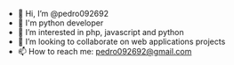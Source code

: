 - 👋 Hi, I’m @pedro092692
- 🐍 I'm python developer 
- 👀 I’m interested in php, javascript and python
- 💞️ I’m looking to collaborate on web applications projects 
- 📫 How to reach me: pedro092692@gmail.com

<!---
pedro092692/pedro092692 is a ✨ special ✨ repository because its `README.md` (this file) appears on your GitHub profile.
You can click the Preview link to take a look at your changes.
--->
